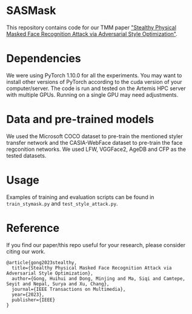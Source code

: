 # SASMask
This repository contains code for our TMM paper ["Stealthy Physical Masked Face Recognition Attack via Adversarial Style Optimization"](https://ieeexplore.ieee.org/abstract/document/10306334).

# Dependencies
We were using PyTorch 1.10.0 for all the experiments. You may want to install other versions of PyTorch according to the cuda version of your computer/server.
The code is run and tested on the Artemis HPC server with multiple GPUs. Running on a single GPU may need adjustments.

# Data and pre-trained models
We used the Microsoft COCO dataset to pre-train the mentioned styler transfer network and the CASIA-WebFace dataset to pre-train the face regconition networks. We used LFW, VGGFace2, AgeDB and CFP as the tested datasets. 

# Usage
Examples of training and evaluation scripts can be found in `train_stymask.py` and `test_style_attack.py`.

# Reference
If you find our paper/this repo useful for your research, please consider citing our work.
```
@article{gong2023stealthy,
  title={Stealthy Physical Masked Face Recognition Attack via Adversarial Style Optimization},
  author={Gong, Huihui and Dong, Minjing and Ma, Siqi and Camtepe, Seyit and Nepal, Surya and Xu, Chang},
  journal={IEEE Transactions on Multimedia},
  year={2023},
  publisher={IEEE}
}
```
